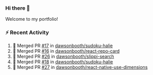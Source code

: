 ### Hi there 👋
Welcome to my portfolio!

### ⚡ Recent Activity
<!--START_SECTION:activity-->
1. 🎉 Merged PR [#17](https://github.com/dawsonbooth/sudoku-halie/pull/17) in [dawsonbooth/sudoku-halie](https://github.com/dawsonbooth/sudoku-halie)
2. 🎉 Merged PR [#16](https://github.com/dawsonbooth/react-repo-card/pull/16) in [dawsonbooth/react-repo-card](https://github.com/dawsonbooth/react-repo-card)
3. 🎉 Merged PR [#26](https://github.com/dawsonbooth/slippi-search/pull/26) in [dawsonbooth/slippi-search](https://github.com/dawsonbooth/slippi-search)
4. 🎉 Merged PR [#18](https://github.com/dawsonbooth/sudoku-halie/pull/18) in [dawsonbooth/sudoku-halie](https://github.com/dawsonbooth/sudoku-halie)
5. 🎉 Merged PR [#27](https://github.com/dawsonbooth/react-native-use-dimensions/pull/27) in [dawsonbooth/react-native-use-dimensions](https://github.com/dawsonbooth/react-native-use-dimensions)
<!--END_SECTION:activity-->
